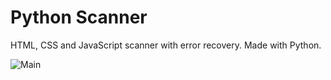 # Python Scanner
HTML, CSS and JavaScript scanner with error recovery. Made with Python.

![Main](https://github.com/CarlosNgv99/python-scanner/blob/master/views/main.jpeg)

